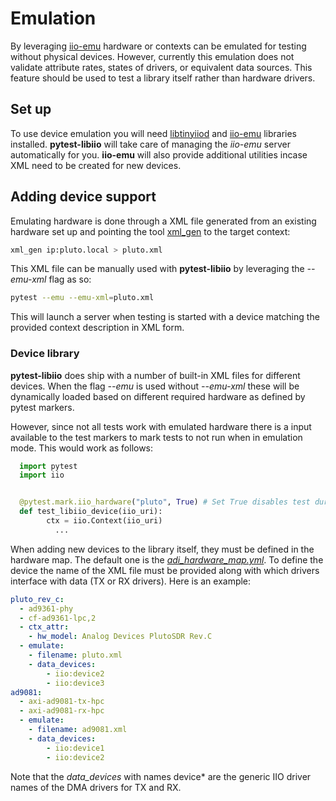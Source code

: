 # Emulation

By leveraging [iio-emu](https://github.com/analogdevicesinc/iio-emu) hardware or contexts can be emulated for testing without physical devices. However, currently this emulation does not validate attribute rates, states of drivers, or equivalent data sources. This feature should be used to test a library itself rather than hardware drivers.

## Set up

To use device emulation you will need [libtinyiiod](https://github.com/analogdevicesinc/libtinyiiod) and [iio-emu](https://github.com/analogdevicesinc/iio-emu) libraries installed. **pytest-libiio** will take care of managing the *iio-emu* server automatically for you. **iio-emu** will also provide additional utilities incase XML need to be created for new devices.


## Adding device support

Emulating hardware is done through a XML file generated from an existing hardware set up and pointing the tool [xml_gen](https://github.com/analogdevicesinc/iio-emu/blob/generic_adc_dac/GENERIC_EMULATOR.md) to the target context:

```bash
xml_gen ip:pluto.local > pluto.xml
```

This XML file can be manually used with **pytest-libiio** by leveraging the *--emu-xml* flag as so:

```bash
pytest --emu --emu-xml=pluto.xml
```

This will launch a server when testing is started with a device matching the provided context description in XML form.

### Device library

**pytest-libiio** does ship with a number of built-in XML files for different devices. When the flag *--emu* is used without *--emu-xml* these will be dynamically loaded based on different required hardware as defined by pytest markers.

However, since not all tests work with emulated hardware there is a input available to the test markers to mark tests to not run when in emulation mode. This would work as follows:

``` python
  import pytest
  import iio


  @pytest.mark.iio_hardware("pluto", True) # Set True disables test during emulation
  def test_libiio_device(iio_uri):
        ctx = iio.Context(iio_uri)
          ...
```

When adding new devices to the library itself, they must be defined in the hardware map. The default one is the *[adi_hardware_map.yml](https://github.com/tfcollins/pytest-libiio/blob/master/pytest_libiio/resources/adi_hardware_map.yml)*. To define the device the name of the XML file must be provided along with which drivers interface with data (TX or RX drivers). Here is an example:

```yaml
pluto_rev_c:
  - ad9361-phy
  - cf-ad9361-lpc,2
  - ctx_attr:
    - hw_model: Analog Devices PlutoSDR Rev.C
  - emulate:
    - filename: pluto.xml
    - data_devices:
        - iio:device2
        - iio:device3
ad9081:
  - axi-ad9081-tx-hpc
  - axi-ad9081-rx-hpc
  - emulate:
    - filename: ad9081.xml
    - data_devices:
        - iio:device1
        - iio:device2
```

Note that the *data_devices* with names device* are the generic IIO driver names of the DMA drivers for TX and RX.
